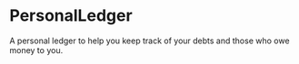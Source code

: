 # PersonalLedger
A personal ledger to help you keep track of your debts and those who owe money to you.
